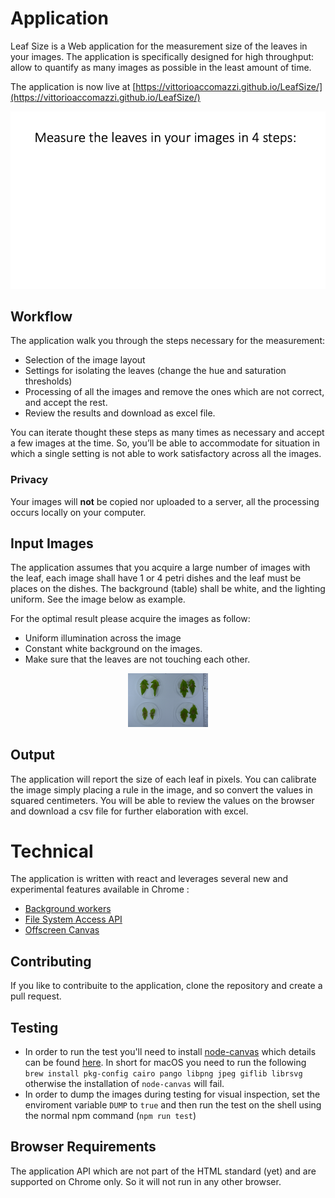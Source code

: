

# Application
Leaf Size is a Web application for the measurement size of the leaves in your images. The application is specifically designed for high throughput: allow to quantify as many images as possible in the least amount of time.

The application is now live at [https://vittorioaccomazzi.github.io/LeafSize/](https://vittorioaccomazzi.github.io/LeafSize/)

<p align="center">
    <img src="src/assets/workflow.gif" />
</p>

## Workflow
The application walk you through the steps necessary for the measurement:
-	Selection of the image layout
-	Settings for isolating the leaves (change the hue and saturation thresholds)
-	Processing of all the images and remove the ones which are not correct, and accept the rest.
-	Review the results and download as excel file.

You can iterate thought these steps as many times as necessary and accept a few images at the time. So, you’ll be able to accommodate for situation in which a single setting is not able to work satisfactory across all the images.

### Privacy
Your images will **not** be copied nor uploaded to a server, all the processing occurs locally on your computer. 

## Input Images
The application assumes that you acquire a large number of images with the leaf, each image shall have 1 or 4 petri dishes and the leaf must be places on the dishes.  The background (table) shall be white, and the lighting uniform. See the image below as example.

For the optimal result please acquire the images as follow:
-	Uniform illumination across the image
-	Constant white background on the images.
-	Make sure that the leaves are not touching each other.

<p align="center">
    <img src="src/assets/SampleImage.jpg" width="128" />
</p>

## Output
The application will report the size of each leaf in pixels. You can calibrate the image simply placing a rule in the image, and so convert the values in squared centimeters. You will be able to review the values on the browser and download a csv file for further elaboration with excel.

# Technical
The application is written with react and leverages several new and experimental features available in Chrome :
-	[Background workers](https://www.html5rocks.com/en/tutorials/workers/basics/)
-	[File System Access API](https://web.dev/file-system-access/)
-	[Offscreen Canvas](https://developer.mozilla.org/en-US/docs/Web/API/OffscreenCanvas)

## Contributing
If you like to contribuite to the application, clone the repository and create a pull request.

## Testing
- In order to run the test you'll need to install [node-canvas](https://github.com/Automattic/node-canvas) which details can be found [here](https://github.com/Automattic/node-canvas/wiki/Installation:-Mac-OS-X). In short for macOS you need to run the following `brew install pkg-config cairo pango libpng jpeg giflib librsvg` otherwise the installation of `node-canvas` will fail.
- In order to dump the images during testing for visual inspection, set the enviroment variable `DUMP` to `true` and then run the test on the shell using the normal npm command (`npm run test`)

## Browser Requirements
The application API which are not part of the HTML standard (yet) and are supported on Chrome only. So it will not run in any other browser. 
